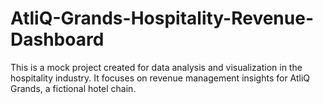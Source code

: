 # AtliQ-Grands-Hospitality-Revenue-Dashboard
This is a mock project created for data analysis and visualization in the hospitality industry. It focuses on revenue management insights for AtliQ Grands, a fictional hotel chain.
